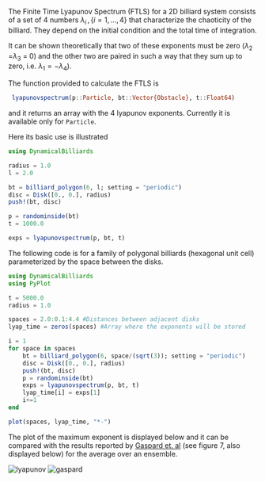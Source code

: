 The Finite Time Lyapunov Spectrum (FTLS) for a 2D billiard system consists of a set of 4 numbers $\lambda_i \, , \{ i = 1, ...,4 \}$ that characterize the chaoticity of the billiard. They depend on the initial condition and the total time of integration.

It can be shown theoretically that two of these exponents must be zero ($\lambda_2$ =$\lambda_3$ = 0) and the other two are paired in such a way that they sum up to zero, i.e. $\lambda_1 =  -\lambda_4$).

The function provided to calculate the FTLS is
```julia
 lyapunovspectrum(p::Particle, bt::Vector{Obstacle}, t::Float64)
```
and it returns an array with the 4 lyapunov exponents. Currently it is available
only for `Particle`.

Here its basic use is illustrated
```julia
using DynamicalBilliards

radius = 1.0
l = 2.0

bt = billiard_polygon(6, l; setting = "periodic")
disc = Disk([0., 0.], radius)
push!(bt, disc)

p = randominside(bt)
t = 1000.0

exps = lyapunovspectrum(p, bt, t)
```

The following code is for a family of polygonal billiards (hexagonal unit cell) parameterized by the space between the disks.

```julia
using DynamicalBilliards
using PyPlot

t = 5000.0
radius = 1.0

spaces = 2.0:0.1:4.4 #Distances between adjacent disks
lyap_time = zeros(spaces) #Array where the exponents will be stored

i = 1
for space in spaces
    bt = billiard_polygon(6, space/(sqrt(3)); setting = "periodic")
    disc = Disk([0., 0.], radius)
    push!(bt, disc)
    p = randominside(bt)
    exps = lyapunovspectrum(p, bt, t)
    lyap_time[i] = exps[1]
    i+=1
end

plot(spaces, lyap_time, "*-")
```

The plot of the maximum exponent is displayed below and it can be compared with the results reported by [Gaspard et. al](https://journals.aps.org/pre/abstract/10.1103/PhysRevE.51.5332) (see figure 7, also displayed below) for the average over an ensemble.

![lyapunov](https://i.imgur.com/LuwksbL.png)
![gaspard](https://i.imgur.com/kBDh0OJ.png)
